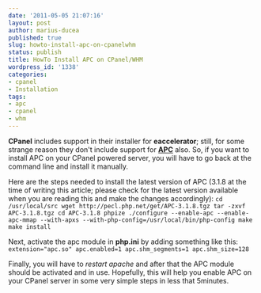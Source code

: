 ```yaml
---
date: '2011-05-05 21:07:16'
layout: post
author: marius-ducea
published: true
slug: howto-install-apc-on-cpanelwhm
status: publish
title: HowTo Install APC on CPanel/WHM
wordpress_id: '1338'
categories:
- cpanel
- Installation
tags:
- apc
- cpanel
- whm
---
```


**CPanel** includes support in their installer for **eaccelerator**; still, for some strange reason they don't include support for **[APC](http://pecl.php.net/package/APC)** also. So, if you want to install APC on your CPanel powered server, you will have to go back at the command line and install it manually.

Here are the steps needed to install the latest version of APC (3.1.8 at the time of writing this article; please check for the latest version available when you are reading this and make the changes accordingly):
`cd /usr/local/src
wget http://pecl.php.net/get/APC-3.1.8.tgz
tar -zxvf APC-3.1.8.tgz
cd APC-3.1.8
phpize
./configure --enable-apc --enable-apc-mmap --with-apxs --with-php-config=/usr/local/bin/php-config
make
make install`

Next, activate the apc module in **php.ini** by adding something like this:
`extension="apc.so"
apc.enabled=1
apc.shm_segments=1
apc.shm_size=128`

Finally, you will have to _restart apache_ and after that the APC module should be activated and in use. Hopefully, this will help you enable APC on your CPanel server in some very simple steps in less that 5minutes.
